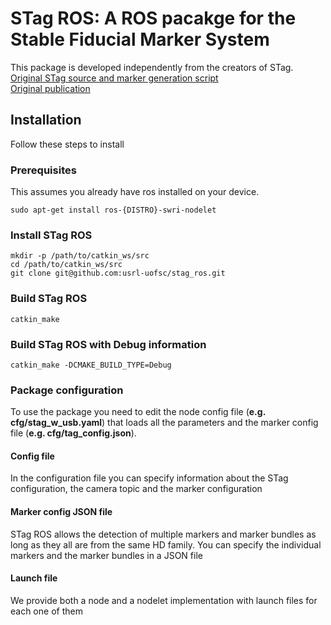 # STag ROS: A ROS pacakge for the Stable Fiducial Marker System

This package is developed independently from the creators of STag.  
[Original STag source and marker generation script](https://github.com/bbenligiray/stag)  
[Original publication](https://www.sciencedirect.com/science/article/abs/pii/S0262885619300903)

## Installation
Follow these steps to install

### Prerequisites
This assumes you already have ros installed on your device.
```
sudo apt-get install ros-{DISTRO}-swri-nodelet
```

### Install STag ROS
```
mkdir -p /path/to/catkin_ws/src
cd /path/to/catkin_ws/src
git clone git@github.com:usrl-uofsc/stag_ros.git
```

### Build STag ROS
```
catkin_make
```

### Build STag ROS with Debug information
```
catkin_make -DCMAKE_BUILD_TYPE=Debug
```

### Package configuration
To use the package you need to edit the node config file (**e.g. cfg/stag_w_usb.yaml**) that loads all the parameters and the marker config file (**e.g. cfg/tag_config.json**).

#### Config file
In the configuration file you can specify information about the STag configuration, the camera topic and the marker configuration

#### Marker config JSON file
STag ROS allows the detection of multiple markers and marker bundles as long as they all are from the same HD family. You can specify the individual markers and the marker bundles in a JSON file

#### Launch file
We provide both a node and a nodelet implementation with launch files for each one of them

